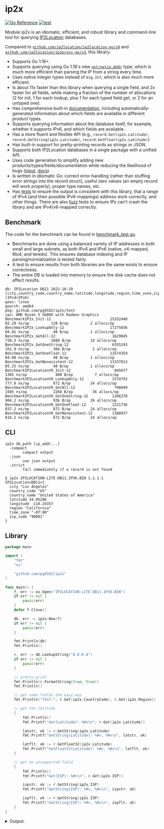 # ip2x

[![Go Reference](https://pkg.go.dev/badge/github.com/pg9182/ip2x.svg)](https://pkg.go.dev/github.com/pg9182/ip2x) [![test](https://github.com/pg9182/ip2x/actions/workflows/test.yml/badge.svg)](https://github.com/pg9182/ip2x/actions/workflows/test.yml)

Module ip2x is an idiomatic, efficient, and robust library and command-line tool for querying [IP2Location](https://www.ip2location.com/) databases.

Compared to [`github.com/ip2location/ip2location-go/v9`](https://github.com/ip2location/ip2location-go) and  [`github.com/ip2location/ip2proxy-go/v3`](https://github.com/ip2location/ip2proxy-go), this library:

- Supports Go 1.18+.
- Supports querying using Go 1.18's new [`net/netip.Addr`](https://pkg.go.dev/net/netip) type, which is much more efficient than parsing the IP from a string every time.
- Uses native integer types instead of `big.Int`, which is also much more efficient.
- Is about 11x faster than this library when querying a single field, and 2x faster for all fields, while making a fraction of the number of allocations (2 for init, 1 for each lookup, plus 1 for each typed field get, or 2 for an untyped one).
- Has comprehensive built-in [documentation](https://pkg.go.dev/github.com/pg9182/ip2x), including automatically-generated information about which fields are available in different product types.
- Supports querying information about the database itself, for example, whether it supports IPv6, and which fields are available.
- Has a more fluent and flexible API (e.g., `record.Get(ip2x.Latitude)`, `record.GetString(ip2x.Latitude)`, `record.GetFloat(ip2x.Latitude)`)
- Has built-in support for pretty-printing records as strings or JSON.
- Supports both IP2Location databases in a single package with a unified API.
- Uses code generation to simplify adding new products/types/fields/documentation while reducing the likelihood of bugs ([input](./dbdata.go), [docs](https://pkg.go.dev/github.com/pg9182/ip2x/internal/codegen)).
- Is written in idiomatic Go: correct error handling (rather than stuffing error strings into the record struct), useful zero values (an empty record will work properly), proper type names, etc.
- Has [tests](./test/correctness_test.go) to ensure the output is consistent with this library, that a range of IPv4 (and their possible IPv6-mappings) address work correctly, and other things. There are also [fuzz](./test/fuzz_test.go) tests to ensure IPs can't crash the library and are IPv4/v6-mapped correctly.

## Benchmark

The code for the benchmark can be found in [benchmark_test.go](./test/benchmark_test.go).

- Benchmarks are done using a balanced variety of IP addresses in both small and large subnets, as both IPv4 and IPv6 (native, v4-mapped, 6to4, and teredo). This ensures database indexing and IP parsing/normalization is tested fairly.
- A test to ensure results from both libraries are the same exists to ensure correctness.
- The entire DB is loaded into memory to ensure the disk cache does not affect results.

```
db: IP2Location DB11 2022-10-29 [city,country_code,country_name,latitude,longitude,region,time_zone,zip_code] (IPv4+IPv6)
goos: linux
goarch: amd64
pkg: github.com/pg9182/ip2x/test
cpu: AMD Ryzen 5 5600G with Radeon Graphics         
BenchmarkIP2x_Init-12                           15332440                65.29 ns/op          128 B/op          2 allocs/op
BenchmarkIP2x_LookupOnly-12                     17275036                66.01 ns/op           48 B/op          1 allocs/op
BenchmarkIP2x_GetAll-12                          1629045               728.5 ns/op          1688 B/op         14 allocs/op
BenchmarkIP2x_GetOneString-12                    6355293               161.9 ns/op           304 B/op          2 allocs/op
BenchmarkIP2x_GetOneFloat-12                    13574359                84.08 ns/op           48 B/op          1 allocs/op
BenchmarkIP2x_GetNonexistent-12                 13337013                85.25 ns/op           48 B/op          1 allocs/op
BenchmarkIP2LocationV9_Init-12                    845677              1385 ns/op             400 B/op          7 allocs/op
BenchmarkIP2LocationV9_LookupOnly-12             1574793               777.8 ns/op           672 B/op         24 allocs/op
BenchmarkIP2LocationV9_GetAll-12                  798849              1505 ns/op            2268 B/op         36 allocs/op
BenchmarkIP2LocationV9_GetOneString-12           1286278               904.2 ns/op           936 B/op         26 allocs/op
BenchmarkIP2LocationV9_GetOneFloat-12            1221736               837.2 ns/op           672 B/op         24 allocs/op
BenchmarkIP2LocationV9_GetNonexistent-12         1388937               816.1 ns/op           672 B/op         24 allocs/op
```

## CLI

```
ip2x db_path [ip_addr...]
  -compact
        compact output
  -json
        use json output
  -strict
        fail immediately if a record is not found
```

```
$ ip2x IP2LOCATION-LITE-DB11.IPV6.BIN 1.1.1.1
IP2Location<DB11>{
  city "Los Angeles"
  country_code "US"
  country_name "United States of America"
  latitude 34.05286
  longitude -118.24357
  region "California"
  time_zone "-07:00"
  zip_code "90001"
}
```

## Library

```go
package main

import (
	"fmt"
	"os"

	"github.com/pg9182/ip2x"
)

func main() {
	f, err := os.Open("IP2LOCATION-LITE-DB11.IPV6.BIN")
	if err != nil {
		panic(err)
	}
	defer f.Close()

	db, err := ip2x.New(f)
	if err != nil {
		panic(err)
	}

	fmt.Println(db)
	fmt.Println()

	r, err := db.LookupString("8.8.8.8")
	if err != nil {
		panic(err)
	}

	// pretty-print
	fmt.Println(r.FormatString(true, true))
	fmt.Println()

	// get some fields the easy way
	fmt.Println("Test:", r.Get(ip2x.CountryCode), r.Get(ip2x.Region))

	// get the latitude
	{
		fmt.Println()
		fmt.Printf("Get(Latitude): %#v\n", r.Get(ip2x.Latitude))

		latstr, ok := r.GetString(ip2x.Latitude)
		fmt.Printf("GetString(Latitude): %#v, %#v\n", latstr, ok)

		latflt, ok := r.GetFloat32(ip2x.Latitude)
		fmt.Printf("GetFloat32(Latitude): %#v, %#v\n", latflt, ok)
	}

	// get an unsupported field
	{
		fmt.Println()
		fmt.Printf("Get(ISP): %#v\n", r.Get(ip2x.ISP))

		ispstr, ok := r.GetString(ip2x.ISP)
		fmt.Printf("GetString(ISP): %#v, %#v\n", ispstr, ok)

		ispflt, ok := r.GetString(ip2x.ISP)
		fmt.Printf("GetString(ISP): %#v, %#v\n", ispflt, ok)
	}
}
```

<details><summary>Output:</summary>

```
IP2Location 2022-10-29 DB11 [city,country_code,country_name,latitude,longitude,region,time_zone,zip_code] (IPv4+IPv6)

IP2Location<DB11>{
  city "Mountain View"
  country_code "US"
  country_name "United States of America"
  latitude 37.40599
  longitude -122.078514
  region "California"
  time_zone "-07:00"
  zip_code "94043"
}

Test: US California

Get(Latitude): 37.40599
GetString(Latitude): "37.40599", true
GetFloat32(Latitude): 37.40599, true

Get(ISP): <nil>
GetString(ISP): "", false
GetString(ISP): "", false
```

</details>
